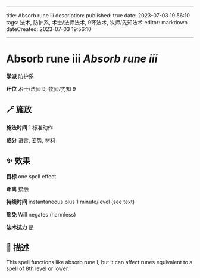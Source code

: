 
---
title: Absorb rune iii
description: 
published: true
date: 2023-07-03 19:56:10
tags: 法术, 防护系, 术士/法师法术, 9环法术, 牧师/先知法术
editor: markdown
dateCreated: 2023-07-03 19:56:10

---

# **Absorb rune iii** *Absorb rune iii*

**学派** 防护系 

**环位** 术士/法师 9, 牧师/先知 9

## 🪄 施放

**施法时间** 1 标准动作

**成分** 语言, 姿势, 材料

## ✨ 效果 

**目标** one spell effect 

**距离** 接触  

**持续时间** instantaneous plus 1 minute/level (see text) 

**豁免** Will negates (harmless)

**法术抗力** 是

## 📖 描述

This spell functions like absorb rune I, but it can affect runes equivalent to a spell of 8th level or lower.
    